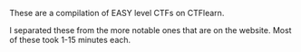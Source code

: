 These are a compilation of EASY level CTFs on CTFlearn.

I separated these from the more notable ones that are on the website.
Most of these took 1-15 minutes each.
